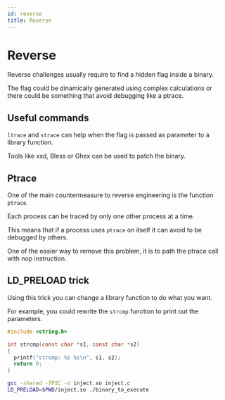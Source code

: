 ```yaml
---
id: reverse
title: Reverse
---
```


# Reverse

Reverse challenges usually require to find a hidden flag inside a binary.

The flag could be dinamically generated using complex calculations or there could be something that avoid debugging like a ptrace.

## Useful commands

`ltrace` and `strace` can help when the flag is passed as parameter to a library function.

Tools like xxd, Bless or Ghex can be used to patch the binary.

## Ptrace

One of the main countermeasure to reverse engineering is the function `ptrace`.

Each process can be traced by only one other process at a time.

This means that if a process uses `ptrace` on itself it can avoid to be debugged by others.

One of the easier way to remove this problem, it is to path the ptrace call with nop instruction.

## LD_PRELOAD trick

Using this trick you can change a library function to do what you want.

For example, you could rewrite the `strcmp` function to print out the parameters.

```c title="inject.c"
#include <string.h>

int strcmp(const char *s1, const char *s2)
{
  printf("strcmp: %s %s\n", s1, s2);
  return 0;
}
```

```sh
gcc -shared -fPIC -o inject.so inject.c
LD_PRELOAD=$PWD/inject.so ./binary_to_execute
```
